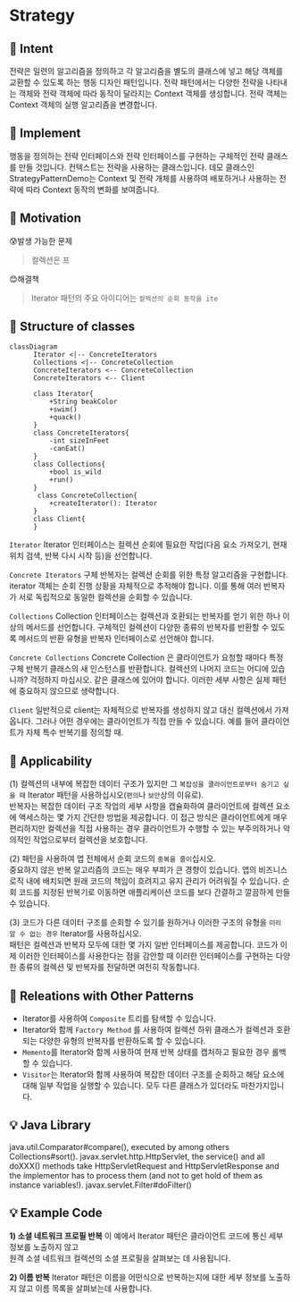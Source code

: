 
# Strategy

## :bell: Intent
전략은 일련의 알고리즘을 정의하고 각 알고리즘을 별도의 클래스에 넣고 해당 객체를 교환할 수 있도록 하는 행동 디자인 패턴입니다.
전략 패턴에서는 다양한 전략을 나타내는 객체와 전략 객체에 따라 동작이 달라지는 Context 객체를 생성합니다. 전략 객체는 Context 객체의 실행 알고리즘을 변경합니다.

## :bell: Implement  
행동을 정의하는 전략 인터페이스와 전략 인터페이스를 구현하는 구체적인 전략 클래스를 만들 것입니다. 컨텍스트는 전략을 사용하는 클래스입니다.
데모 클래스인 StrategyPatternDemo는 Context 및 전략 개체를 사용하여 배포하거나 사용하는 전략에 따라 Context 동작의 변화를 보여줍니다.


## :bell: Motivation
:cold_sweat:발생 가능한 문제
>컬렉션은 프

:blush:해결책
>Iterator 패턴의 주요 아이디어는 `컬렉션의 순회 동작을 ite`
> 

## :balloon: Structure of classes
```mermaid
classDiagram
      Iterator <|-- ConcreteIterators
      Collections <|-- ConcreteCollection
      ConcreteIterators <-- ConcreteCollection
      ConcreteIterators <-- Client

      class Iterator{
          +String beakColor
          +swim()
          +quack()
      }
      class ConcreteIterators{
          -int sizeInFeet
          -canEat()
      }
      class Collections{
          +bool is_wild
          +run()
      }
       class ConcreteCollection{
          +createIterator(): Iterator
      }
      class Client{
      }
```


`Iterator`
Iterator 인터페이스는 컬렉션 순회에 필요한 작업(다음 요소 가져오기, 현재 위치 검색, 반복 다시 시작 등)을 선언합니다.

`Concrete Iterators`
구체 반복자는 컬렉션 순회를 위한 특정 알고리즘을 구현합니다. iterator 객체는 순회 진행 상황을 자체적으로 추적해야 합니다. 이를 통해 여러 반복자가 서로 독립적으로 동일한 컬렉션을 순회할 수 있습니다.

`Collections`
Collection 인터페이스는 컬렉션과 호환되는 반복자를 얻기 위한 하나 이상의 메서드를 선언합니다. 구체적인 컬렉션이 다양한 종류의 반복자를 반환할 수 있도록 메서드의 반환 유형을 반복자 인터페이스로 선언해야 합니다.

`Concrete Collections`
Concrete Collection 은 클라이언트가 요청할 때마다 특정 구체 반복기 클래스의 새 인스턴스를 반환합니다. 컬렉션의 나머지 코드는 어디에 있습니까? 걱정하지 마십시오. 같은 클래스에 있어야 합니다. 이러한 세부 사항은 실제 패턴에 중요하지 않으므로 생략합니다.

`Client`
일반적으로 client는 자체적으로 반복자를 생성하지 않고 대신 컬렉션에서 가져옵니다. 그러나 어떤 경우에는 클라이언트가 직접 만들 수 있습니다. 예를 들어 클라이언트가 자체 특수 반복기를 정의할 때.

## :balloon: Applicability
(1) 컬렉션의 내부에 복잡한 데이터 구조가 있지만 그 `복잡성을 클라이언트로부터 숨기고 싶을 때` Iterator 패턴을 사용하십시오(`편의`나 `보안`상의 이유로).      
반복자는 복잡한 데이터 구조 작업의 세부 사항을 캡슐화하여 클라이언트에 컬렉션 요소에 액세스하는 몇 가지 간단한 방법을 제공합니다. 이 접근 방식은 클라이언트에게 매우 편리하지만 컬렉션을 직접 사용하는 경우 클라이언트가 수행할 수 있는 부주의하거나 악의적인 작업으로부터 컬렉션을 보호합니다.

(2) 패턴을 사용하여 앱 전체에서 순회 코드의 `중복을 줄이`십시오.      
중요하지 않은 반복 알고리즘의 코드는 매우 부피가 큰 경향이 있습니다. 앱의 비즈니스 로직 내에 배치되면 원래 코드의 책임이 흐려지고 유지 관리가 어려워질 수 있습니다. 순회 코드를 지정된 반복기로 이동하면 애플리케이션 코드를 보다 간결하고 깔끔하게 만들 수 있습니다.

(3) 코드가 다른 데이터 구조를 순회할 수 있기를 원하거나 이러한 구조의 유형을 `미리 알 수 없는 경우` Iterator를 사용하십시오.      
패턴은 컬렉션과 반복자 모두에 대한 몇 가지 일반 인터페이스를 제공합니다. 코드가 이제 이러한 인터페이스를 사용한다는 점을 감안할 때 이러한 인터페이스를 구현하는 다양한 종류의 컬렉션 및 반복자를 전달하면 여전히 작동합니다.


## :balloon: Releations with Other Patterns
- Iterator를 사용하여 `Composite` 트리를 탐색할 수 있습니다.
- Iterator와 함께 `Factory Method` 를 사용하여 컬렉션 하위 클래스가 컬렉션과 호환되는 다양한 유형의 반복자를 반환하도록 할 수 있습니다.
- `Memento`를 Iterator와 함께 사용하여 현재 반복 상태를 캡처하고 필요한 경우 롤백할 수 있습니다.
- `Visitor`는 Iterator와 함께 사용하여 복잡한 데이터 구조를 순회하고 해당 요소에 대해 일부 작업을 실행할 수 있습니다. 모두 다른 클래스가 있더라도 마찬가지입니다.

## :bulb: Java Library
java.util.Comparator#compare(), executed by among others Collections#sort().
javax.servlet.http.HttpServlet, the service() and all doXXX() methods take HttpServletRequest and HttpServletResponse and the implementor has to process them (and not to get hold of them as instance variables!).
javax.servlet.Filter#doFilter()




## :bulb: Example Code
**1) 소셜 네트워크 프로필 반복**
이 예에서 Iterator 패턴은 클라이언트 코드에 통신 세부 정보를 노출하지 않고   
원격 소셜 네트워크 컬렉션의 소셜 프로필을 살펴보는 데 사용됩니다.

**2) 이름 반복**
Iterator 패턴은 이름을 어떤식으로 반복하는지에 대한 세부 정보를 노출하지 않고 
이름 목록을 살펴보는데 사용합니다. 

